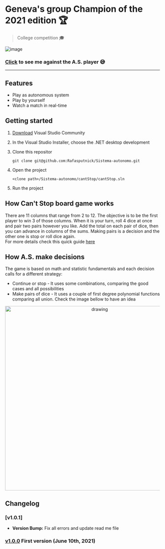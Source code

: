 # Geneva's group Champion of the 2021 edition 🏆
> College competition 🎓

![image](https://user-images.githubusercontent.com/52457167/151896814-91066a22-3235-4575-bfed-18b649fcda65.png)
### [Click](https://youtu.be/yoa8sVzKW3M) to see me against the A.S. player 😅
---
## Features ###
+ Play as autonomous system
+ Play by yourself
+ Watch a match in real-time

## Getting started 
1. [Download](https://visualstudio.microsoft.com/downloads/) Visual Studio Community
2. In the Visual Studio Installer, choose the .NET desktop development
3. Clone this repositor

    ```
    git clone git@github.com:Rafasputnick/Sistema-autonomo.git 
    ```
5. Open the project

    ```
    <clone path>/Sistema-autonomo/cantStop/cantStop.sln
    ```
5. Run the project

## How Can't Stop board game works
There are 11 columns that range from 2 to 12. The objective is to be the first player to win 3 of those columns. When it is your turn, roll 4 dice at once and pair two pairs however you like. Add the total on each pair of dice, then you can advance in columns of the sums. Making pairs is a decision and the other one is stop or roll dice again. <br>
For more details check this quick guide [here](https://www.youtube.com/watch?v=VUGvOQatVDc)

## How A.S. make decisions
The game is based on math and statistic fundamentals and each decision calls for a different strategy:
+ Continue or stop - It uses some combinations, comparing the good cases and all possibilities
+ Make pairs of dice - It uses a couple of first degree polynomial functions comparing all union. Check the image bellow to have an idea
<p align="center">
    <img src="https://user-images.githubusercontent.com/52457167/152244911-0ef00854-974c-4c26-86d8-b508a04fefee.jpeg" alt="drawing" width="600"/>
</p>

## Changelog

### [v1.0.1]
- **Version Bump:** Fix all errors and update read me file

### [v1.0.0](https://github.com/Rafasputnick/Sistema-autonomo/releases/tag/1.0.0) First version (June 10th, 2021)
